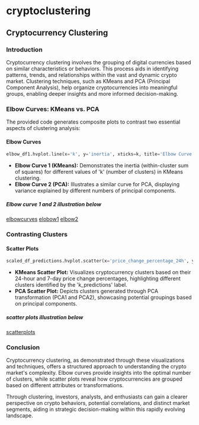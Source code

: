 # cryptoclustering



## Cryptocurrency Clustering

### Introduction

Cryptocurrency clustering involves the grouping of digital currencies based on similar characteristics or behaviors. This process aids in identifying patterns, trends, and relationships within the vast and dynamic crypto market. Clustering techniques, such as KMeans and PCA (Principal Component Analysis), help organize cryptocurrencies into meaningful groups, enabling deeper insights and more informed decision-making.

### Elbow Curves: KMeans vs. PCA

The provided code generates composite plots to contrast two essential aspects of clustering analysis:

#### Elbow Curves

```python
elbow_df1.hvplot.line(x='k', y='inertia', xticks=k, title='Elbow Curve 1: KMeans') + elbow_df2.hvplot.line(x='k', y='inertia', xticks=k, title='Elbow Curve 2: PCA')
```

- **Elbow Curve 1 (KMeans):** Demonstrates the inertia (within-cluster sum of squares) for different values of 'k' (number of clusters) in KMeans clustering.
- **Elbow Curve 2 (PCA):** Illustrates a similar curve for PCA, displaying variance explained by different numbers of principal components.
##### Elbow curve 1 and 2 illustration below
[elbowcurves](https://github.com/bolitaf88/cryptoclustering/blob/main/images/elbow.png)
[elobow1](https://github.com/bolitaf88/cryptoclustering/blob/main/images/Screenshot%202023-11-27%20060215.png)
[elbow2](https://github.com/bolitaf88/cryptoclustering/blob/main/images/Screenshot%202023-11-27%20060445.png)
### Contrasting Clusters

#### Scatter Plots

```python
scaled_df_predictions.hvplot.scatter(x='price_change_percentage_24h', y='price_change_percentage_7d', by='k_predictions', hover_cols='coin_id', title='KMeans Scatter Plot') + k_predictions.hvplot.scatter(x='PCA1', y='PCA2', by='k_predictions', hover_cols='coin_id', title='PCA Scatter Plot')
```

- **KMeans Scatter Plot:** Visualizes cryptocurrency clusters based on their 24-hour and 7-day price change percentages, highlighting different clusters identified by the 'k_predictions' label.
- **PCA Scatter Plot:** Depicts clusters generated through PCA transformation (PCA1 and PCA2), showcasing potential groupings based on principal components.
##### scatter plots illustration below
[scatterplots](https://github.com/bolitaf88/cryptoclustering/blob/main/images/scatter.png)
### Conclusion

Cryptocurrency clustering, as demonstrated through these visualizations and techniques, offers a structured approach to understanding the crypto market's complexity. Elbow curves provide insights into the optimal number of clusters, while scatter plots reveal how cryptocurrencies are grouped based on different attributes or transformations.

Through clustering, investors, analysts, and enthusiasts can gain a clearer perspective on crypto behaviors, potential correlations, and distinct market segments, aiding in strategic decision-making within this rapidly evolving landscape.

